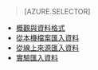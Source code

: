 > [AZURE.SELECTOR]
- [概觀與資料格式](../articles/machine-learning/machine-learning-data-science-import-data.md)
- [從本機檔案匯入資料](../articles/machine-learning/machine-learning-import-data-from-local-file.md)
- [從線上來源匯入資料](../articles/machine-learning/machine-learning-import-data-from-online-sources.md)
- [實驗匯入資料](../articles/machine-learning/machine-learning-import-data-from-an-experiment.md)


